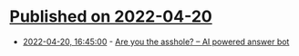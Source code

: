 # [Published on 2022-04-20](index.md)

* [2022-04-20, 16:45:00](https://news.ycombinator.com/item?id=31099655) - [Are you the asshole? – AI powered answer bot](https://areyoutheasshole.com/)

